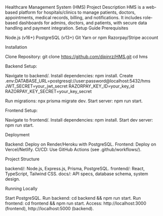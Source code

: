 Healthcare Management System (HMS)
Project Description
HMS is a web-based platform for hospitals/clinics to manage patients, doctors, appointments, medical records, billing, and notifications. It includes role-based dashboards for admins, doctors, and patients, with secure data handling and payment integration.
Setup Guide
Prerequisites

Node.js (v16+)
PostgreSQL (v13+)
Git
Yarn or npm
Razorpay/Stripe account

Installation

Clone Repository:
git clone https://github.com/dipinrz/HMS.git
cd hms


Backend Setup:

Navigate to backend/.
Install dependencies: npm install.
Create .env:DATABASE_URL=postgresql://user:password@localhost:5432/hms
JWT_SECRET=your_jwt_secret
RAZORPAY_KEY_ID=your_key_id
RAZORPAY_KEY_SECRET=your_key_secret


Run migrations: npx prisma migrate dev.
Start server: npm run start.


Frontend Setup:

Navigate to frontend/.
Install dependencies: npm install.
Start dev server: npm run start.



Deployment

Backend: Deploy on Render/Heroku with PostgreSQL.
Frontend: Deploy on Vercel/Netlify.
CI/CD: Use GitHub Actions (see .github/workflows/).

Project Structure

backend/: Node.js, Express.js, Prisma, PostgreSQL.
frontend/: React, TypeScript, Tailwind CSS.
docs/: API specs, database schema, system design.

Running Locally

Start PostgreSQL.
Run backend: cd backend && npm run start.
Run frontend: cd frontend && npm run start.
Access: http://localhost:3000 (frontend), http://localhost:5000 (backend).
